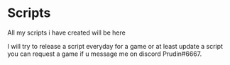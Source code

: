 # Scripts
All my scripts i have created will be here

I will try to release a script everyday for a game or at least update a script you can request a game if u message me on discord Prudin#6667.
